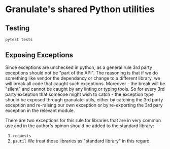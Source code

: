 # Granulate's shared Python utilities


## Testing

```shell
pytest tests
```

## Exposing Exceptions
Since exceptions are unchecked in python, as a general rule 3rd party exceptions should not be "part of the API".
The reasoning is that if we do something like vendor the dependancy or change to a different library, we will break all code that caught such exceptions.
Moreover - the break will be "silent" and cannot be caught by any linting or typing tools.
So for every 3rd party exception that someone might wish to catch - the exception type should be exposed through granulate-utils, either by catching the 3rd party exception and re-raising our own exception or by re-exporting the 3rd pary exception in the relevant module.

There are two exceptions for this rule for libraries that are in very common use and in the author's opinon should be added to the standard library:
1. `requests`
2. `psutil`
We treat those libraries as "standard library" in this regard.

